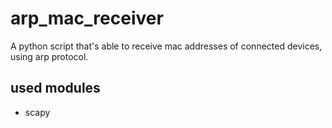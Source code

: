 # arp_mac_receiver
A python script that's able to receive mac addresses of connected devices, using arp protocol.

## used modules
- scapy

